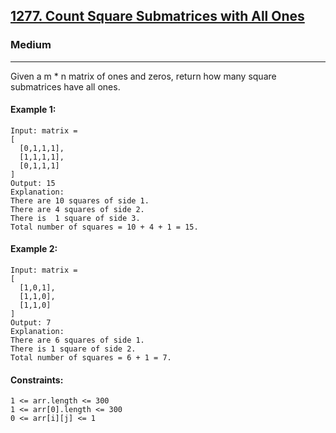 [1277. Count Square Submatrices with All Ones](leetcode.com/problems/count-square-submatrices-with-all-ones/?envType=daily-question&envId=2024-10-27)
---------------------------------------------------------------------------------------------------------------------------------------------

### Medium
---------------------------------------------------------------------------------------------------------------------------------------------

Given a m * n matrix of ones and zeros, return how many square submatrices have all ones.

#### Example 1:
```
Input: matrix =
[
  [0,1,1,1],
  [1,1,1,1],
  [0,1,1,1]
]
Output: 15
Explanation: 
There are 10 squares of side 1.
There are 4 squares of side 2.
There is  1 square of side 3.
Total number of squares = 10 + 4 + 1 = 15.
```
#### Example 2:
```
Input: matrix = 
[
  [1,0,1],
  [1,1,0],
  [1,1,0]
]
Output: 7
Explanation: 
There are 6 squares of side 1.  
There is 1 square of side 2. 
Total number of squares = 6 + 1 = 7.
```
#### Constraints:
```
1 <= arr.length <= 300
1 <= arr[0].length <= 300
0 <= arr[i][j] <= 1
```
